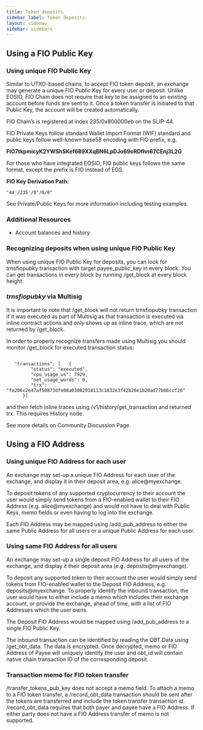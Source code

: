 ```yaml
---
title: Token deposits
sidebar_label: Token deposits
layout: sidenav
sidebar: sidebars
---
```


## Using a FIO Public Key

### Using unique FIO Public Key

Similar to UTXO-based chains, to accept FIO token deposit, an exchange may generate a unique FIO Public Key for every user or deposit. Unlike EOSIO, FIO Chain does not require that key to be assigned to an existing account before funds are sent to it. Once a token transfer is initiated to that Public Key, the account will be created automatically.

FIO Chain’s is registered at index 235/0x800000eb on the SLIP-44.

FIO Private Keys follow standard Wallet Import Format (WIF) standard and public keys follow well-known base58 encoding with FIO prefix, e.g.

**FIO7tkpmicyK2YWShSKef6B9XXqBN6LpDJo69oRDfhn67CEnj3L2G**

For those who have integrated EOSIO, FIO public keys follows the same format, except the prefix is FIO instead of EOS.

**FIO Key Derivation Path:**

`"44'/235'/0'/0/0"`

See Private/Public Keys for more information including testing examples.

### Additional Resources

* Account balances and history

### Recognizing deposits when using unique FIO Public Key

When using unique FIO Public Key for deposits, you can look for trnsfiopubky transaction with target payee_public_key in every block. You can get transactions in every block by running /get_block at every block height.

### *trnsfiopubky* via Multisig

It is important to note that /get_block will not return trnsfiopubky transaction if it was executed as part of Multisig as that transaction is executed via inline contract actions and only shows up as inline trace, which are not returned by /get_block.

In order to properly recognize transfers made using Multisig you should monitor /get_block for executed transaction status:
```

   "transactions": [   {
         "status": "executed",
         "cpu_usage_us": 7929,
         "net_usage_words": 0,
         "trx": "fa206c2e47af50873dfe08a03802918113c1832e3f42b26e1b20ad77b66ccf20"
      }]

```

and then fetch inline traces using /v1/history/get_transaction and returned trx. This requires History node.

See more details on Community Discussion Page.

## Using a FIO Address

### Using unique FIO Address for each user

An exchange may set-up a unique FIO Address for each user of the exchange, and display it in their deposit area, e.g. alice@myexchange.

To deposit tokens of any supported cryptocurrency to their account the user would simply send tokens from a FIO-enabled wallet to their FIO Address (e.g. alice@myexchange) and would not have to deal with Public Keys, memo fields or even having to log into the exchange.

Each FIO Address may be mapped using /add_pub_address to either the same Public Address for all users or a unique Public Address for each user.

### Using same FIO Address for all users

An exchange may set-up a single deposit FIO Address for all users of the exchange, and display it their deposit area (e.g. deposits@myexchange).

To deposit any supported token to their account the user would simply send tokens from FIO-enabled wallet to the Deposit FIO Address, e.g. deposits@myexchange. To properly identify the inbound transaction, the user would have to either include a memo which includes their exchange account, or provide the exchange, ahead of time, with a list of FIO Addresses which the user owns.

The Deposit FIO Address would be mapped using /add_pub_address to a single FIO Public Key.

The inbound transaction can be identified by reading the OBT Data using /get_obt_data. The data is encrypted. Once decrypted, memo or FIO Address of Payee will uniquely identify the user and obt_id will contain native chain transaction ID of the corresponding deposit.

### Transaction memo for FIO token transfer

/transfer_tokens_pub_key does not accept a memo field. To attach a memo to a FIO token transfer, a /record_obt_data transaction should be sent after the tokens are transferred and include the token transfer transaction id. /record_obt_data requires that both payer and payee have a FIO Address. If either party does not have a FIO Address transfer of memo is not supported.
